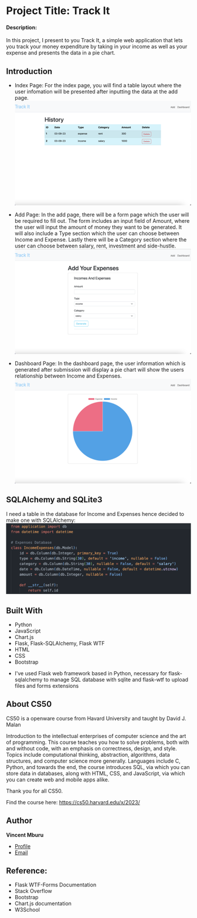 # Project Title: Track It

#### Description:

In this project, I present to you Track It, a simple web application that lets you track your money expenditure by taking in your income as well as your expense and presents the data in a pie chart.


## Introduction
* Index Page:
  For the index page, you will find a table layout where the user infomation will be presented after inputting the data at the add page.
  ![Index Page](/Images/Index%20page.png)

* Add Page:
  In the add page, there will be a form page which the user will be required to fill out. The form includes an input field of Amount, where the user will input the amount of money they want to be generated. It will also include a Type section which the user can choose between Income and Expense. Lastly there will be a Category section where the user can choose between salary, rent, investment and side-hustle.
  ![Add Page](/Images/Add%20page.png)

* Dashboard Page:
  In the dashboard page, the user information which is generated after submission will display a pie chart will show the users relationship between Income and Expenses.
  ![Dashboard Page](/Images/Dashboard%20page.png)

## SQLAlchemy and SQLite3
I need a table in the database for Income and Expenses hence decided to make one with SQLAlchemy:
![Database](/Images/Database.png)

## Built With

- Python
- JavaScript
- Chart.js
- Flask, Flask-SQLAlchemy, Flask WTF
- HTML
- CSS
- Bootstrap

* I've used Flask web framework based in Python, necessary for flask-sqlalchemy to manage SQL database with sqlite and flask-wtf to upload files and forms extensions

## About CS50

CS50 is a openware course from Havard University and taught by David J. Malan

Introduction to the intellectual enterprises of computer science and the art of programming. This course teaches you how to solve problems, both with and without code, with an emphasis on correctness, design, and style. Topics include computational thinking, abstraction, algorithms, data structures, and computer science more generally. Languages include C, Python, and towards the end, the course introduces SQL, via which you can store data in databases, along with HTML, CSS, and JavaScript, via which you can create web and mobile apps alike.

Thank you for all CS50.

Find the course here: https://cs50.harvard.edu/x/2023/

## Author

**Vincent Mburu**

- [Profile](https://github.com/vincemburu "Vincent Mburu")
- [Email](mailto:vincentmburu007@gmail.com?subject=Hi "Hi!")

## Reference:

* Flask WTF-Forms Documentation
* Stack Overflow
* Bootstrap
* Chart.js documentation
* W3School

